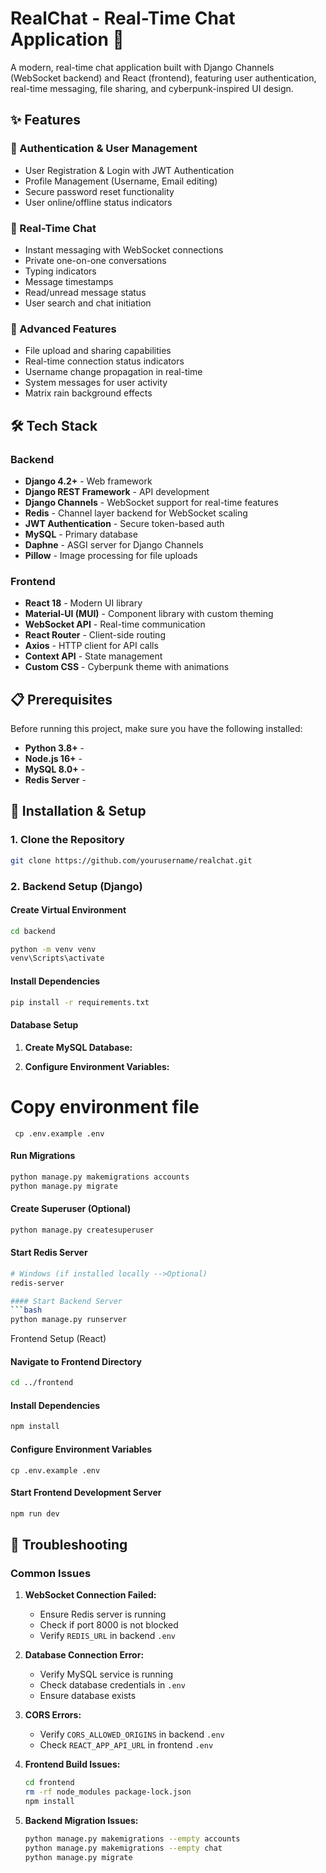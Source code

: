 # RealChat - Real-Time Chat Application 💬

A modern, real-time chat application built with Django Channels (WebSocket backend) and React (frontend), featuring user authentication, real-time messaging, file sharing, and cyberpunk-inspired UI design.

## ✨ Features

### 🔐 Authentication & User Management

- User Registration & Login with JWT Authentication
- Profile Management (Username, Email editing)
- Secure password reset functionality
- User online/offline status indicators

### 💬 Real-Time Chat

- Instant messaging with WebSocket connections
- Private one-on-one conversations
- Typing indicators
- Message timestamps
- Read/unread message status
- User search and chat initiation

### 🚀 Advanced Features

- File upload and sharing capabilities
- Real-time connection status indicators
- Username change propagation in real-time
- System messages for user activity
- Matrix rain background effects

## 🛠 Tech Stack

### Backend

- **Django 4.2+** - Web framework
- **Django REST Framework** - API development
- **Django Channels** - WebSocket support for real-time features
- **Redis** - Channel layer backend for WebSocket scaling
- **JWT Authentication** - Secure token-based auth
- **MySQL** - Primary database
- **Daphne** - ASGI server for Django Channels
- **Pillow** - Image processing for file uploads

### Frontend

- **React 18** - Modern UI library
- **Material-UI (MUI)** - Component library with custom theming
- **WebSocket API** - Real-time communication
- **React Router** - Client-side routing
- **Axios** - HTTP client for API calls
- **Context API** - State management
- **Custom CSS** - Cyberpunk theme with animations

## 📋 Prerequisites

Before running this project, make sure you have the following installed:

- **Python 3.8+** -
- **Node.js 16+** -
- **MySQL 8.0+** - 
- **Redis Server** - 

## 🚀 Installation & Setup

### 1. Clone the Repository

```bash
git clone https://github.com/yourusername/realchat.git
```

### 2. Backend Setup (Django)

#### Create Virtual Environment

```bash
cd backend

python -m venv venv
venv\Scripts\activate

```

#### Install Dependencies

```bash
pip install -r requirements.txt
```

#### Database Setup

1. **Create MySQL Database:**

2. **Configure Environment Variables:**

# Copy environment file

     cp .env.example .env

#### Run Migrations

```bash
python manage.py makemigrations accounts
python manage.py migrate
```

#### Create Superuser (Optional)

```bash
python manage.py createsuperuser
```

#### Start Redis Server

````bash
# Windows (if installed locally -->Optional)
redis-server

#### Start Backend Server
```bash
python manage.py runserver

````
 Frontend Setup (React)

#### Navigate to Frontend Directory
```bash
cd ../frontend
````

#### Install Dependencies

```bash
npm install
```

#### Configure Environment Variables
    cp .env.example .env

#### Start Frontend Development Server

```bash
npm run dev
```




## 🐛 Troubleshooting

### Common Issues

1. **WebSocket Connection Failed:**

   - Ensure Redis server is running
   - Check if port 8000 is not blocked
   - Verify `REDIS_URL` in backend `.env`

2. **Database Connection Error:**

   - Verify MySQL service is running
   - Check database credentials in `.env`
   - Ensure database exists

3. **CORS Errors:**

   - Verify `CORS_ALLOWED_ORIGINS` in backend `.env`
   - Check `REACT_APP_API_URL` in frontend `.env`

4. **Frontend Build Issues:**

   ```bash
   cd frontend
   rm -rf node_modules package-lock.json
   npm install
   ```

5. **Backend Migration Issues:**
   ```bash
   python manage.py makemigrations --empty accounts
   python manage.py makemigrations --empty chat
   python manage.py migrate
   ```

